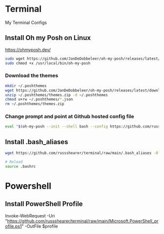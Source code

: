 # Terminal
My Terminal Configs

## Install Oh my Posh on Linux

https://ohmyposh.dev/

```bash
sudo wget https://github.com/JanDeDobbeleer/oh-my-posh/releases/latest/download/posh-linux-amd64 -O /usr/local/bin/oh-my-posh
sudo chmod +x /usr/local/bin/oh-my-posh
```

### Download the themes
```bash
mkdir ~/.poshthemes
wget https://github.com/JanDeDobbeleer/oh-my-posh/releases/latest/download/themes.zip -O ~/.poshthemes/themes.zip
unzip ~/.poshthemes/themes.zip -d ~/.poshthemes
chmod u+rw ~/.poshthemes/*.json
rm ~/.poshthemes/themes.zip
```

### Change prompt and point at Github hosted config file
```bash
eval "$(oh-my-posh --init --shell bash --config https://github.com/russshearer/terminal/raw/main/oh-my-posh/themes/myterm.omp.json)"
```

## Install .bash_aliases
```bash
wget https://github.com/russshearer/terminal/raw/main/.bash_aliases -O ~/.bash_aliases

# Reload
source .bashrc
```

# Powershell

## Install PowerShell Profile
Invoke-WebRequest -Uri "https://github.com/russshearer/terminal/raw/main/Microsoft.PowerShell_profile.ps1" -OutFile $profile
